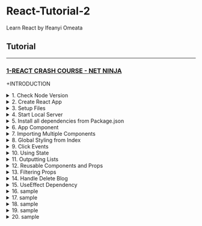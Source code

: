 # React-Tutorial-2
Learn React by Ifeanyi Omeata

## Tutorial

---

### [1-REACT CRASH COURSE - NET NINJA](#)

+INTRODUCTION

<details>
  <summary>1. Check Node Version</summary>

```bash
node -v
```

</details>

<details>
  <summary>2. Create React App</summary>

```bash
npx create-react-app dojo-blog
```

</details>

<details>
  <summary>3. Setup Files</summary>

Index.js:

```Javascript
import React from 'react';
import ReactDOM from 'react-dom/client';
import './index.css';
import App from './App';

const root = ReactDOM.createRoot(document.getElementById('root'));
root.render(
  <React.StrictMode>
    <App />
  </React.StrictMode>
);

```

App.js:

```Javascript
import logo from './logo.svg';
import './App.css';

function App() {
  return (
    <div className="App">
      <header className="App-header">
        <img src={logo} className="App-logo" alt="logo" />
        <p>
          Edit <code>src/App.js</code> and save to reload.
        </p>
        <a
          className="App-link"
          href="https://reactjs.org"
          target="_blank"
          rel="noopener noreferrer"
        >
          Learn React
        </a>
      </header>
    </div>
  );
}

export default App;

```

Index.html:

```HTML
<!DOCTYPE html>
<html lang="en">
  <head>
    <meta charset="utf-8" />
    <link rel="icon" href="%PUBLIC_URL%/favicon.ico" />
    <meta name="viewport" content="width=device-width, initial-scale=1" />
    <meta name="theme-color" content="#000000" />
    <meta
      name="description"
      content="Web site created using create-react-app"
    />
    <link rel="apple-touch-icon" href="%PUBLIC_URL%/logo192.png" />
    <!--
      manifest.json provides metadata used when your web app is installed on a
      user's mobile device or desktop. See https://developers.google.com/web/fundamentals/web-app-manifest/
    -->
    <link rel="manifest" href="%PUBLIC_URL%/manifest.json" />
    <!--
      Notice the use of %PUBLIC_URL% in the tags above.
      It will be replaced with the URL of the `public` folder during the build.
      Only files inside the `public` folder can be referenced from the HTML.

      Unlike "/favicon.ico" or "favicon.ico", "%PUBLIC_URL%/favicon.ico" will
      work correctly both with client-side routing and a non-root public URL.
      Learn how to configure a non-root public URL by running `npm run build`.
    -->
    <title>React App</title>
  </head>
  <body>
    <noscript>You need to enable JavaScript to run this app.</noscript>
    <div id="root"></div>
    <!--
      This HTML file is a template.
      If you open it directly in the browser, you will see an empty page.

      You can add webfonts, meta tags, or analytics to this file.
      The build step will place the bundled scripts into the <body> tag.

      To begin the development, run `npm start` or `yarn start`.
      To create a production bundle, use `npm run build` or `yarn build`.
    -->
  </body>
</html>

```

</details>

<details>
  <summary>4. Start Local Server</summary>

```bash
npm run start
```

```Javascript
// Compiled successfully!

// You can now view dojo-blog in the browser.

//   Local:            http://localhost:3000
//   On Your Network:  http://192.168.178.68:3000

// Note that the development build is not optimized.
// To create a production build, use npm run build.

// webpack compiled successfully

```

</details>

<details>
  <summary>5. Install all dependencies from Package.json</summary>

```bash
npm install
```

</details>

<details>
  <summary>6. App Component</summary>

App.js:

```Javascript
import './App.css';

function App() {
  const title = 'Welcome to the new blog';
  const likes = 50;
  const person = { name: 'yoshi' , age: 30 };
  const link = 'http://www.google.com';

  return (
    <div className="App">
      <header className="App-header">
        <h1>App Component</h1>
        <h2>{ title}</h2>
        <p>Liked { likes } times</p>
        <p>{ person.name }</p>
        <p>{ 10 }</p>
        <p>{ "hello, ninjas" }</p>
        <p>{ [1,2,3,4,5] }</p>
        <p>{Math.random() * 10 }</p>

        <a href={link}>Google Site</a>
      </header>
    </div>
  );
}

export default App;
```

</details>

<details>
  <summary>7. Importing Multiple Components</summary>

App.js:

```Javascript
import './App.css';
import Navbar from './components/Navbar';
import Home from './components/Home';

function App() {

  return (
    <div className="App">
      <Navbar />
      <header className="content">
        <Home />
      </header>
    </div>
  );
}

export default App;
```

Navbar.js:

```Javascript
const Navbar = () => {
    return (
        <nav className="navbar">
            <h1>The Dojo Blog</h1>
            <div className="links">
                <a href="/">Home</a>
                <a href="/create" style={{
                    color: "white",
                    backgroundColor: "#f1356d",
                    borderRadius: "8px",
                    padding: "5px",
                    textDecoration: "none"
                }}>New Blog</a>
            </div>
        </nav>
    );
}

export default Navbar;
```

Home.js:

```Javascript
const Home = ()=> {
    return (
        <div className="home">
            <h2>This is the Homepage</h2>
        </div>
    );
}

export default Home;
```

</details>

<details>
  <summary>8. Global Styling from Index</summary>

Index.js:

```Javascript
import React from 'react';
import ReactDOM from 'react-dom/client';
import './index.css';
import App from './App';

const root = ReactDOM.createRoot(document.getElementById('root'));
root.render(
  <React.StrictMode>
    <App />
  </React.StrictMode>
);

```

App.js:

```Javascript
import Navbar from './components/Navbar';
import Home from './components/Home';

function App() {

  return (
    <div className="App">
      <Navbar />
      <header className="content">
        <Home />
      </header>
    </div>
  );
}

export default App;
```

Index.css:

```CSS
@import url('https://fonts.googleapis.com/css2?family=Quicksand:wght@300;400;500;600;700&display=swap');

/* base styles */
* {
  margin: 0;
  font-family: "Quicksand";
  color: #333;
}
.navbar {
  padding: 20px;
  display: flex;
  align-items: center;
  max-width: 600px;
  margin: 0 auto;
  border-bottom: 1px solid #f2f2f2;
}
.navbar h1 {
  color: #f1356d;
}
.navbar .links {
  margin-left: auto;
}
.navbar a {
  margin-left: 16px;
  text-decoration: none;
  padding: 6px;
}
.navbar a:hover {
  color: #f1356d;
}
.content {
  max-width: 600px;
  margin: 40px auto;
  padding: 20px;
}

```

</details>

<details>
  <summary>9. Click Events</summary>

Home.js:

```Javascript
const Home = ()=> {

    const handleClick = (e) => {
        console.log('hello, ninjas', e.target);
    }

    return (
        <div className="home">
            <h2>This is the Homepage</h2>
            <button onClick={handleClick}>Click me</button>
        </div>
    );
}

export default Home;
```

```Javascript
// hello, ninjas <button>Click me Again</button>
```

```Javascript
const Home = ()=> {

    const handleClick = (e) => {
        console.log('hello, ninjas', e.target);
    }

    const handleClickAgain = (e, name) => {
        console.log('hello ' + name);
        console.log(e.target);
    }

    return (
        <div className="home">
            <h2>This is the Homepage</h2>
            <button onClick={handleClick}>Click me</button>
            <button onClick={(e)=>handleClickAgain(e, 'Ben')}>Click me Again</button>
        </div>
    );
}

export default Home;
```

```Javascript
// hello Ben
// <button>Click me Again</button>
```

</details>

<details>
  <summary>10. Using State</summary>

Home.js:

```Javascript
import {useState} from 'react';

const Home = () => {

    const [name, setName] = useState('Andrew');

    const handleClick = (e) => {
        setName(e.target.value);
    }

    return (
        <div className="home">
            <h2>This is the Homepage</h2>
            <p>{name}</p>
            <button value='Mike' onClick={handleClick}>Click me</button>
        </div>
    );
}

export default Home;
```

```Javascript
import {useState} from 'react';

const Home = () => {

    const [name, setName] = useState('Andrew');
    const [age, setAge] = useState(25);

    const handleClick = (e) => {
        setName('Mike');
        setAge(30);
    }

    return (
        <div className="home">
            <h2>This is the Homepage</h2>
            <p>{ name } is { age } years old</p>
            <button onClick={handleClick}>Click me</button>
        </div>
    );
}

export default Home;
```

</details>

<details>
  <summary>11. Outputting Lists</summary>

Home.js:

```Javascript
import {useState} from 'react';

const Home = () => {

    const [blogs, setBlogs] = useState([
        {title: 'My new website', body: 'lorem ipsum...', author: 'mario', id: 1},
        {title: 'Welcome party!', body: 'lorem ipsum...', author: 'yoshi', id: 2},
        {title: 'Web dev top tips', body: 'lorem ipsum...', author: 'mario', id: 3}
    ]);

    return (
        <div className="home">
            {blogs.map((blog) => (
                <div className="blog-preview" key={blog.id}>
                    <h2>{ blog.title }</h2>
                    <p>Written by { blog.author }</p>
                </div>
            ))}
        </div>
    );
}

export default Home;
```

Index.css:

```css

/* blog previews / list */
.blog-preview {
  padding: 10px 16px;
  margin: 20px 0;
  border-bottom: 1px solid #fafafa;
}
.blog-preview:hover {
  box-shadow: 1px 3px 5px rgba(0,0,0,0.1);
}
.blog-preview h2 {
  font-size: 20px;
  color: #f1356d;
  margin-bottom: 8px;
}
```

</details>

<details>
  <summary>12. Reusable Components and Props</summary>

Home.js:

```Javascript
import {useState} from 'react';
import BlogList from './BlogList';

const Home = () => {

    const [blogs, setBlogs] = useState([
        {title: 'My new website', body: 'lorem ipsum...', author: 'mario', id: 1},
        {title: 'Welcome party!', body: 'lorem ipsum...', author: 'yoshi', id: 2},
        {title: 'Web dev top tips', body: 'lorem ipsum...', author: 'mario', id: 3}
    ]);

    return (
        <BlogList blogs={blogs} title="All Blogs!" />
    );
}

export default Home;
```

BlogList.js:

```Javascript
import React from 'react';

const BlogList = ({blogs, title}) => {
    // const blogs = props.blogs;
    // const title = props.title;

    return (
        <div className="home">
            <h2>{ title }</h2>
            {blogs.map((blog) => (
                <div className="blog-preview" key={blog.id}>
                    <h2>{ blog.title }</h2>
                    <p>Written by { blog.author }</p>
                </div>
            ))}
        </div>
     );
}

export default BlogList;
```

</details>

<details>
  <summary>13. Filtering Props</summary>

Home.js:

```Javascript
import {useState} from 'react';
import BlogList from './BlogList';

const Home = () => {

    const [blogs, setBlogs] = useState([
        {title: 'My new website', body: 'lorem ipsum...', author: 'mario', id: 1},
        {title: 'Welcome party!', body: 'lorem ipsum...', author: 'yoshi', id: 2},
        {title: 'Web dev top tips', body: 'lorem ipsum...', author: 'mario', id: 3}
    ]);

    return (
        <BlogList blogs={blogs.filter((blog) => blog.author === 'mario')} title="All Blogs!" />
    );
}

export default Home;
```

</details>

<details>
  <summary>14. Handle Delete Blog</summary>

Home.js:

```Javascript
import {useState} from 'react';
import BlogList from './BlogList';

const Home = () => {

    const [blogs, setBlogs] = useState([
        {title: 'My new website', body: 'lorem ipsum...', author: 'mario', id: 1},
        {title: 'Welcome party!', body: 'lorem ipsum...', author: 'yoshi', id: 2},
        {title: 'Web dev top tips', body: 'lorem ipsum...', author: 'mario', id: 3}
    ]);

    const handleDelete = (id)=> {
        const newBlogs = blogs.filter(blog => blog.id !== id);
        setBlogs(newBlogs);
    }

    return (
        <div className="home">
            <BlogList blogs={blogs} title="All Blogs!" handleDelete={handleDelete}/>
        </div>
    );
}

export default Home;
```

BlogList.js:

```Javascript
import React from 'react';

const BlogList = ({blogs, title, handleDelete}) => {

    return (
        <div className="blog-list">
            <h2>{ title }</h2>
            {blogs.map((blog) => (
                <div className="blog-preview" key={blog.id}>
                    <h2>{ blog.title }</h2>
                    <p>Written by { blog.author }</p>
                    <button onClick={()=>handleDelete(blog.id)}>Delete Blog</button>
                </div>
            ))}
        </div>
     );
}

export default BlogList;
```

</details>

<details>
  <summary>15. UseEffect Dependency</summary>

Home.js:

```Javascript
import { useEffect, useState } from "react";
import BlogList from "./BlogList";

const Home = () => {
    const [blogs, setBlogs] = useState([
        { title: "My new website", body: "lorem ipsum...", author: "mario", id: 1 },
        { title: "Welcome party!", body: "lorem ipsum...", author: "yoshi", id: 2 },
        { title: "Web dev top tips", body: "lorem ipsum...", author: "mario", id: 3},
    ]);

    const [name, setName] = useState('mario');

    const handleDelete = (id) => {
        const newBlogs = blogs.filter((blog) => blog.id !== id);
        setBlogs(newBlogs);
    };

    useEffect(() => {
        console.log("use effect ran");
        console.log(name);
    },[name]);

    return (
        <div className="home">
            <BlogList blogs={blogs} title="All Blogs!" handleDelete={handleDelete} />
            <button onClick={() => setName('luigi')}>change name</button>
            <p>{ name }</p>
        </div>
    );
};

export default Home;
```

</details>

<details>
  <summary>16. sample</summary>

```Javascript

```

```Javascript

```

```Javascript

```

```Javascript

```

</details>

<details>
  <summary>17. sample</summary>

```Javascript

```

```Javascript

```

```Javascript

```

```Javascript

```

</details>

<details>
  <summary>18. sample</summary>

```Javascript

```

```Javascript

```

```Javascript

```

```Javascript

```

</details>

<details>
  <summary>19. sample</summary>

```Javascript

```

```Javascript

```

```Javascript

```

```Javascript

```

</details>

<details>
  <summary>20. sample</summary>

```Javascript

```

```Javascript

```

```Javascript

```

```Javascript

```

</details>

